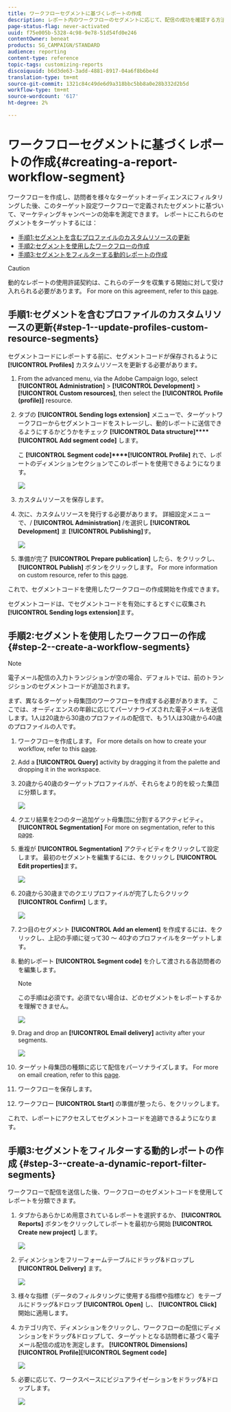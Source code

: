 ```yaml
---
title: ワークフローセグメントに基づくレポートの作成
description: レポート内のワークフローのセグメントに応じて、配信の成功を確認する方法を説明します。
page-status-flag: never-activated
uuid: f75e005b-5328-4c98-9e78-51d54fd0e246
contentOwner: beneat
products: SG_CAMPAIGN/STANDARD
audience: reporting
content-type: reference
topic-tags: customizing-reports
discoiquuid: b6d3de63-3add-4881-8917-04a6f8b6be4d
translation-type: tm+mt
source-git-commit: 1321c84c49de6d9a318bbc5bb8a0e28b332d2b5d
workflow-type: tm+mt
source-wordcount: '617'
ht-degree: 2%

---
```



# ワークフローセグメントに基づくレポートの作成{#creating-a-report-workflow-segment}

ワークフローを作成し、訪問者を様々なターゲットオーディエンスにフィルタリングした後、このターゲット設定ワークフローで定義されたセグメントに基づいて、マーケティングキャンペーンの効率を測定できます。
レポートにこれらのセグメントをターゲットするには：

* [手順1:セグメントを含むプロファイルのカスタムリソースの更新](#step-1--update-profiles-custom-resource-segments)
* [手順2:セグメントを使用したワークフローの作成](#step-2--create-a-workflow-segments)
* [手順3:セグメントをフィルターする動的レポートの作成](#step-3--create-a-dynamic-report-filter-segments)

>[!CAUTION]
>動的なレポートの使用許諾契約は、これらのデータを収集する開始に対して受け入れられる必要があります。
>For more on this agreement, refer to this [page](../../reporting/using/about-dynamic-reports.md#dynamic-reporting-usage-agreement).

## 手順1:セグメントを含むプロファイルのカスタムリソースの更新{#step-1--update-profiles-custom-resource-segments}

セグメントコードにレポートする前に、セグメントコードが保存されるように **[!UICONTROL Profiles]** カスタムリソースを更新する必要があります。

1. From the advanced menu, via the Adobe Campaign logo, select **[!UICONTROL Administration]** > **[!UICONTROL Development]** > **[!UICONTROL Custom resources]**, then select the **[!UICONTROL Profile (profile)]** resource.
1. タブの **[!UICONTROL Sending logs extension]** メニューで、ターゲットワークフローからセグメントコードをストレージし、動的レポートに送信できるようにするかどうかをチェック **[!UICONTROL Data structure]****[!UICONTROL Add segment code]** します。

   こ **[!UICONTROL Segment code]****[!UICONTROL Profile]** れで、レポートのディメンションセクションでこのレポートを使用できるようになります。

   ![](assets/report_segment_4.png)

1. カスタムリソースを保存します。

1. 次に、カスタムリソースを発行する必要があります。
詳細設定メニューで、/ **[!UICONTROL Administration]** /を選択し **[!UICONTROL Development]** ま **[!UICONTROL Publishing]**&#x200B;す。

   ![](assets/custom_profile_7.png)

1. 準備が完了 **[!UICONTROL Prepare publication]** したら、をクリックし、 **[!UICONTROL Publish]** ボタンをクリックします。 For more information on custom resource, refer to this [page](../../developing/using/updating-the-database-structure.md).

これで、セグメントコードを使用したワークフローの作成開始を作成できます。

セグメントコードは、でセグメントコードを有効にするとすぐに収集され **[!UICONTROL Sending logs extension]**&#x200B;ます。

## 手順2:セグメントを使用したワークフローの作成 {#step-2--create-a-workflow-segments}

>[!NOTE]
>電子メール配信の入力トランジションが空の場合、デフォルトでは、前のトランジションのセグメントコードが追加されます。

まず、異なるターゲット母集団のワークフローを作成する必要があります。 ここでは、オーディエンスの年齢に応じてパーソナライズされた電子メールを送信します。1人は20歳から30歳のプロファイルの配信で、もう1人は30歳から40歳のプロファイルの人です。

1. ワークフローを作成します。 For more details on how to create your workflow, refer to this [page](../../automating/using/building-a-workflow.md).

1. Add a **[!UICONTROL Query]** activity by dragging it from the palette and dropping it in the workspace.

1. 20歳から40歳のターゲットプロファイルが、それらをより的を絞った集団に分類します。

   ![](assets/report_segment_1.png)

1. クエリ結果を2つのター追加ゲット母集団に分割するアクティビティ。 **[!UICONTROL Segmentation]** For more on segmentation, refer to this [page](../../automating/using/segmentation.md).

1. 重複が **[!UICONTROL Segmentation]** アクティビティをクリックして設定します。 最初のセグメントを編集するには、をクリックし **[!UICONTROL Edit properties]**&#x200B;ます。

   ![](assets/report_segment_7.png)

1. 20歳から30歳までのクエリプロファイルが完了したらクリック **[!UICONTROL Confirm]** します。

   ![](assets/report_segment_8.png)

1. 2つ目のセグメント **[!UICONTROL Add an element]** を作成するには、をクリックし、上記の手順に従って30 ～ 40才のプロファイルをターゲットします。

1. 動的レポート **[!UICONTROL Segment code]** を介して渡される各訪問者のを編集します。

   >[!NOTE]
   >この手順は必須です。必須でない場合は、どのセグメントをレポートするかを理解できません。

   ![](assets/report_segment_9.png)

1. Drag and drop an **[!UICONTROL Email delivery]** activity after your segments.

   ![](assets/report_segment_3.png)

1. ターゲット母集団の種類に応じて配信をパーソナライズします。 For more on email creation, refer to this [page](../../designing/using/designing-content-in-adobe-campaign.md).

1. ワークフローを保存します。

1. ワークフロー **[!UICONTROL Start]** の準備が整ったら、をクリックします。

これで、レポートにアクセスしてセグメントコードを追跡できるようになります。

## 手順3:セグメントをフィルターする動的レポートの作成 {#step-3--create-a-dynamic-report-filter-segments}

ワークフローで配信を送信した後、ワークフローのセグメントコードを使用してレポートを分類できます。

1. タブからあらかじめ用意されているレポートを選択するか、 **[!UICONTROL Reports]** ボタンをクリックしてレポートを最初から開始 **[!UICONTROL Create new project]** します。

   ![](assets/custom_profile_18.png)
1. ディメンションをフリーフォームテーブルにドラッグ&amp;ドロップし **[!UICONTROL Delivery]** ます。

   ![](assets/report_segment_5.png)

1. 様々な指標（データのフィルタリングに使用する指標や指標など）をテーブルにドラッグ&amp;ドロップ **[!UICONTROL Open]** し、 **[!UICONTROL Click]** 開始に適用します。
1. カテゴリ内で、ディメンションをクリックし、ワークフローの配信にディメンションをドラッグ&amp;ドロップして、ターゲットとなる訪問者に基づく電子メール配信の成功を測定します。 **[!UICONTROL Dimensions]****[!UICONTROL Profile]****[!UICONTROL Segment code]**

   ![](assets/report_segment_6.png)

1. 必要に応じて、ワークスペースにビジュアライゼーションをドラッグ&amp;ドロップします。

   ![](assets/report_segment_10.png)
